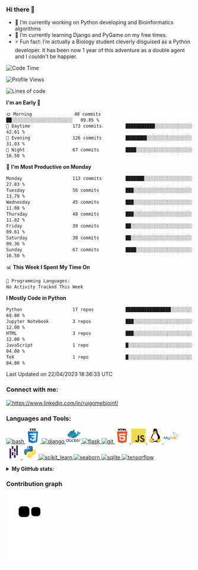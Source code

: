 ### Hi there 👋

- 🔭 I’m currently working on Python developing and Bioinformatics algorithms
- 🌱 I’m currently learning Django and PyGame on my free times.
- ⚡ Fun fact: I’m actually a Biology student cleverly disguised as a Python developer. It has been now 1 year of this adventure as a double agent and I couldn't be happier.


<!--START_SECTION:waka-->
![Code Time](http://img.shields.io/badge/Code%20Time-131%20hrs%2035%20mins-blue)

![Profile Views](http://img.shields.io/badge/Profile%20Views-2-blue)

![Lines of code](https://img.shields.io/badge/From%20Hello%20World%20I%27ve%20Written-1.7%20million%20lines%20of%20code-blue)

**I'm an Early 🐤** 

```text
🌞 Morning                40 commits          ██░░░░░░░░░░░░░░░░░░░░░░░   09.85 % 
🌆 Daytime                173 commits         ███████████░░░░░░░░░░░░░░   42.61 % 
🌃 Evening                126 commits         ████████░░░░░░░░░░░░░░░░░   31.03 % 
🌙 Night                  67 commits          ████░░░░░░░░░░░░░░░░░░░░░   16.50 % 
```
📅 **I'm Most Productive on Monday** 

```text
Monday                   113 commits         ███████░░░░░░░░░░░░░░░░░░   27.83 % 
Tuesday                  56 commits          ███░░░░░░░░░░░░░░░░░░░░░░   13.79 % 
Wednesday                45 commits          ███░░░░░░░░░░░░░░░░░░░░░░   11.08 % 
Thursday                 48 commits          ███░░░░░░░░░░░░░░░░░░░░░░   11.82 % 
Friday                   39 commits          ██░░░░░░░░░░░░░░░░░░░░░░░   09.61 % 
Saturday                 38 commits          ██░░░░░░░░░░░░░░░░░░░░░░░   09.36 % 
Sunday                   67 commits          ████░░░░░░░░░░░░░░░░░░░░░   16.50 % 
```


📊 **This Week I Spent My Time On** 

```text
💬 Programming Languages: 
No Activity Tracked This Week
```

**I Mostly Code in Python** 

```text
Python                   17 repos            █████████████████░░░░░░░░   68.00 % 
Jupyter Notebook         3 repos             ███░░░░░░░░░░░░░░░░░░░░░░   12.00 % 
HTML                     3 repos             ███░░░░░░░░░░░░░░░░░░░░░░   12.00 % 
JavaScript               1 repo              █░░░░░░░░░░░░░░░░░░░░░░░░   04.00 % 
TeX                      1 repo              █░░░░░░░░░░░░░░░░░░░░░░░░   04.00 % 
```




 Last Updated on 22/04/2023 18:36:33 UTC
<!--END_SECTION:waka-->

<h3 align="left">Connect with me:</h3>
<p align="left">
<a href="https://linkedin.com/in/https://www.linkedin.com/in/ruigomebioinf/" target="blank"><img align="center" src="https://raw.githubusercontent.com/rahuldkjain/github-profile-readme-generator/master/src/images/icons/Social/linked-in-alt.svg" alt="https://www.linkedin.com/in/ruigomebioinf/" height="30" width="40" /></a>
</p>

<h3 align="left">Languages and Tools:</h3>
<p align="left"> <a href="https://www.gnu.org/software/bash/" target="_blank" rel="noreferrer"> <img src="https://www.vectorlogo.zone/logos/gnu_bash/gnu_bash-icon.svg" alt="bash" width="40" height="40"/> </a> <a href="https://www.w3schools.com/css/" target="_blank" rel="noreferrer"> <img src="https://raw.githubusercontent.com/devicons/devicon/master/icons/css3/css3-original-wordmark.svg" alt="css3" width="40" height="40"/> </a> <a href="https://www.djangoproject.com/" target="_blank" rel="noreferrer"> <img src="https://cdn.worldvectorlogo.com/logos/django.svg" alt="django" width="40" height="40"/> </a> <a href="https://www.docker.com/" target="_blank" rel="noreferrer"> <img src="https://raw.githubusercontent.com/devicons/devicon/master/icons/docker/docker-original-wordmark.svg" alt="docker" width="40" height="40"/> </a> <a href="https://flask.palletsprojects.com/" target="_blank" rel="noreferrer"> <img src="https://www.vectorlogo.zone/logos/pocoo_flask/pocoo_flask-icon.svg" alt="flask" width="40" height="40"/> </a> <a href="https://git-scm.com/" target="_blank" rel="noreferrer"> <img src="https://www.vectorlogo.zone/logos/git-scm/git-scm-icon.svg" alt="git" width="40" height="40"/> </a> <a href="https://www.w3.org/html/" target="_blank" rel="noreferrer"> <img src="https://raw.githubusercontent.com/devicons/devicon/master/icons/html5/html5-original-wordmark.svg" alt="html5" width="40" height="40"/> </a> <a href="https://developer.mozilla.org/en-US/docs/Web/JavaScript" target="_blank" rel="noreferrer"> <img src="https://raw.githubusercontent.com/devicons/devicon/master/icons/javascript/javascript-original.svg" alt="javascript" width="40" height="40"/> </a> <a href="https://www.linux.org/" target="_blank" rel="noreferrer"> <img src="https://raw.githubusercontent.com/devicons/devicon/master/icons/linux/linux-original.svg" alt="linux" width="40" height="40"/> </a> <a href="https://www.mysql.com/" target="_blank" rel="noreferrer"> <img src="https://raw.githubusercontent.com/devicons/devicon/master/icons/mysql/mysql-original-wordmark.svg" alt="mysql" width="40" height="40"/> </a> <a href="https://pandas.pydata.org/" target="_blank" rel="noreferrer"> <img src="https://raw.githubusercontent.com/devicons/devicon/2ae2a900d2f041da66e950e4d48052658d850630/icons/pandas/pandas-original.svg" alt="pandas" width="40" height="40"/> </a> <a href="https://www.python.org" target="_blank" rel="noreferrer"> <img src="https://raw.githubusercontent.com/devicons/devicon/master/icons/python/python-original.svg" alt="python" width="40" height="40"/> </a> <a href="https://scikit-learn.org/" target="_blank" rel="noreferrer"> <img src="https://upload.wikimedia.org/wikipedia/commons/0/05/Scikit_learn_logo_small.svg" alt="scikit_learn" width="40" height="40"/> </a> <a href="https://seaborn.pydata.org/" target="_blank" rel="noreferrer"> <img src="https://seaborn.pydata.org/_images/logo-mark-lightbg.svg" alt="seaborn" width="40" height="40"/> </a> <a href="https://www.sqlite.org/" target="_blank" rel="noreferrer"> <img src="https://www.vectorlogo.zone/logos/sqlite/sqlite-icon.svg" alt="sqlite" width="40" height="40"/> </a> <a href="https://www.tensorflow.org" target="_blank" rel="noreferrer"> <img src="https://www.vectorlogo.zone/logos/tensorflow/tensorflow-icon.svg" alt="tensorflow" width="40" height="40"/> </a> </p>



<details>
  <summary> <b> My GitHub stats: </b> </summary>
  <br>
  <p align = "center">
    <img src = "https://github-readme-stats.vercel.app/api?username=ruigomesbioinf&show_icons=true"/>
  </p>
</details>

### Contribution graph

![snake svg](https://github.com/ruigomesbioinf/ruigomesbioinf/blob/output/github-contribution-grid-snake.svg)

<!--
**ruigomesbioinf/ruigomesbioinf** is a ✨ _special_ ✨ repository because its `README.md` (this file) appears on your GitHub profile.
-->
